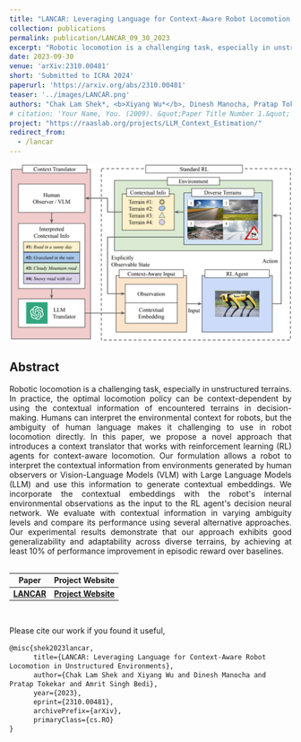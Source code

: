 ```yaml
---
title: "LANCAR: Leveraging Language for Context-Aware Robot Locomotion in Unstructured Environments"
collection: publications
permalink: publication/LANCAR_09_30_2023
excerpt: "Robotic locomotion is a challenging task, especially in unstructured terrains. In practice, the optimal locomotion policy can be context-dependent by using the contextual information of encountered terrains in decision-making. Humans can interpret the environmental context for robots, but the ambiguity of human language makes it challenging to use in robot locomotion directly. In this paper, we propose a novel approach that introduces a context translator that works with reinforcement learning (RL) agents for context-aware locomotion. Our formulation allows a robot to interpret the contextual information from environments generated by human observers or Vision-Language Models (VLM) with Large Language Models (LLM) and use this information to generate contextual embeddings. We incorporate the contextual embeddings with the robot's internal environmental observations as the input to the RL agent's decision neural network. We evaluate with contextual information in varying ambiguity levels and compare its performance using several alternative approaches. Our experimental results demonstrate that our approach exhibits good generalizability and adaptability across diverse terrains, by achieving at least 10% of performance improvement in episodic reward over baselines."
date: 2023-09-30
venue: 'arXiv:2310.00481'
short: 'Submitted to ICRA 2024'
paperurl: 'https://arxiv.org/abs/2310.00481'
teaser: '../images/LANCAR.png'
authors: "Chak Lam Shek*, <b>Xiyang Wu*</b>, Dinesh Manocha, Pratap Tokekar, Amrit Singh Bedi (* indicates equal contributions)"
# citation: 'Your Name, You. (2009). &quot;Paper Title Number 1.&quot; <i>Journal 1</i>. 1(1).'
project: "https://raaslab.org/projects/LLM_Context_Estimation/"
redirect_from: 
  - /lancar
---
```


<p style="text-align:center;">
<img src="../images/LANCAR.png" width="800">
</p>

## Abstract
<div style="text-align: justify"> Robotic locomotion is a challenging task, especially in unstructured terrains. In practice, the optimal locomotion policy can be context-dependent by using the contextual information of encountered terrains in decision-making. Humans can interpret the environmental context for robots, but the ambiguity of human language makes it challenging to use in robot locomotion directly. In this paper, we propose a novel approach that introduces a context translator that works with reinforcement learning (RL) agents for context-aware locomotion. Our formulation allows a robot to interpret the contextual information from environments generated by human observers or Vision-Language Models (VLM) with Large Language Models (LLM) and use this information to generate contextual embeddings. We incorporate the contextual embeddings with the robot's internal environmental observations as the input to the RL agent's decision neural network. We evaluate with contextual information in varying ambiguity levels and compare its performance using several alternative approaches. Our experimental results demonstrate that our approach exhibits good generalizability and adaptability across diverse terrains, by achieving at least 10% of performance improvement in episodic reward over baselines.</div>
<br>

| Paper                                         | Project Website                                          | 
|-----------------------------------------------|----------------------------------------------------------|
| [**LANCAR**](https://arxiv.org/abs/2310.00481) | [**Project Website**](https://raaslab.org/projects/LLM_Context_Estimation/) | 

<br>

Please cite our work if you found it useful,

```
@misc{shek2023lancar,
      title={LANCAR: Leveraging Language for Context-Aware Robot Locomotion in Unstructured Environments}, 
      author={Chak Lam Shek and Xiyang Wu and Dinesh Manocha and Pratap Tokekar and Amrit Singh Bedi},
      year={2023},
      eprint={2310.00481},
      archivePrefix={arXiv},
      primaryClass={cs.RO}
}
```